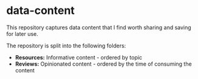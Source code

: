 # data-content

This repository captures data content that I find worth sharing and saving for later use. 

The repository is split into the following folders:

- **Resources:** Informative content - ordered by topic
- **Reviews:** Opinionated content - ordered by the time of consuming the content
